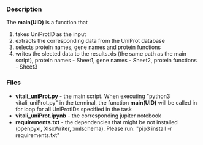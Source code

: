 ### Description
The **main(UID)** is a function that 
1) takes UniProtID as the input
2) extracts the corresponding data from the UniProt database
3) selects protein names, gene names and protein functions
4) writes the slected data to the results.xls (the same path as the main script), protein names - Sheet1, gene names - Sheet2, protein functions - Sheet3

### Files
- **vitali_uniProt.py** - the main script. When executing "python3 vitali_uniProt.py" in the terminal, the function **main(UID)** will be called in for loop for all UniProtIDs specified in the task
- **vitali_uniProt.ipynb** - the corresponding jupiter notebook
- **requirements.txt** - the dependencies that might be not installed (openpyxl, XlsxWriter, xmlschema). Please run: "pip3 install -r requirements.txt"
